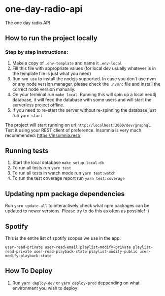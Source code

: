 # one-day-radio-api

The one day radio API

## How to run the project locally

### Step by step instructions:

1. Make a copy of `.env-template` and name it `.env-local`
2. Fill this file with appropriate values (for local dev usually whatever is in the template file is just what you need)
3. Run `nvm use` to install the nodejs supported. In case you don't use nvm or any node version manager, please check the `.nvmrc` file and install the correct node version manually.
4. On your terminal run `make local`. Running this will spin up a local neo4j database, it will feed the database with some users and will start the serverless project offline.
5. If you need to re-start the server without re-spinning the database just run `yarn start`

The project will start running on url `http://localhost:3000/dev/graphql`.
Test it using your REST client of preference. Insomnia is very much recommended: https://insomnia.rest/

## Running tests

1. Start the local database `make setup-local-db`
2. To run all tests run `yarn test`
3. To run all tests in watch mode run `yarn test:watch`
4. To run the test coverage report run `yarn test:coverage`

## Updating npm package dependencies

Run `yarn update-all` to interactively check what npm packages can be updated to newer versions.
Please try to do this as often as possible! :)

## Spotify

This is the entire list of spotify scopes we use in the app:

```
user-read-private user-read-email playlist-modify-private playlist-read-private user-read-playback-state playlist-modify-public user-modify-playback-state
```

## How To Deploy

1. Run `yarn deploy-dev` or `yarn deploy-prod` deppending on what environment you wish to deploy
